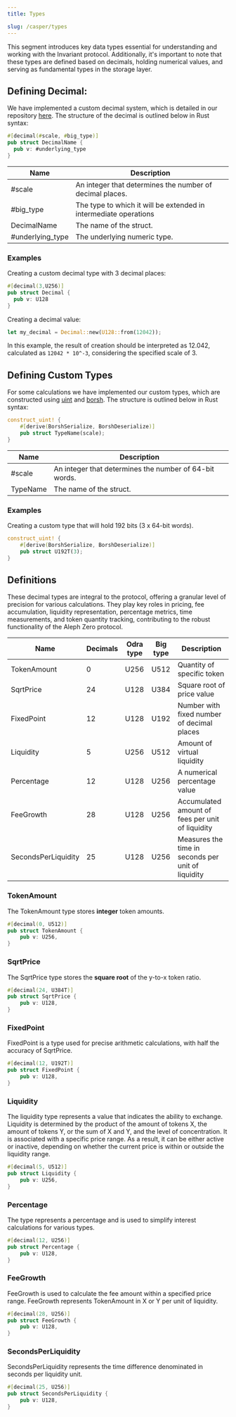 ```yaml
---
title: Types

slug: /casper/types
---
```


This segment introduces key data types essential for understanding and working with the Invariant protocol. Additionally, it's important to note that these types are defined based on decimals, holding numerical values, and serving as fundamental types in the storage layer.

## Defining Decimal:

We have implemented a custom decimal system, which is detailed in our repository [here](https://github.com/invariant-labs/decimal). The structure of the decimal is outlined below in Rust syntax:

```rust
#[decimal(#scale, #big_type)]
pub struct DecimalName {
  pub v: #underlying_type
}
```

| Name             | Description                                                      |
| ---------------- | ---------------------------------------------------------------- |
| #scale           | An integer that determines the number of decimal places.         |
| #big_type        | The type to which it will be extended in intermediate operations |
| DecimalName      | The name of the struct.                                          |
| #underlying_type | The underlying numeric type.                                     |

### Examples

Creating a custom decimal type with 3 decimal places:

```rust
#[decimal(3,U256)]
pub struct Decimal {
  pub v: U128
}
```

Creating a decimal value:

```rust
let my_decimal = Decimal::new(U128::from(12042));
```

In this example, the result of creation should be interpreted as 12.042, calculated as `12042 * 10^-3`, considering the specified scale of 3.

## Defining Custom Types

For some calculations we have implemented our custom types, which are constructed using [uint](https://crates.io/crates/uint) and [borsh](https://crates.io/crates/borsh). The structure is outlined below in Rust syntax:

```rust
construct_uint! {
    #[derive(BorshSerialize, BorshDeserialize)]
    pub struct TypeName(scale);
}
```

| Name     | Description                                            |
| -------- | ------------------------------------------------------ |
| #scale   | An integer that determines the number of 64-bit words. |
| TypeName | The name of the struct.                                |

### Examples

Creating a custom type that will hold 192 bits (3 x 64-bit words).

```rust
construct_uint! {
    #[derive(BorshSerialize, BorshDeserialize)]
    pub struct U192T(3);
}
```

## Definitions

These decimal types are integral to the protocol, offering a granular level of precision for various calculations. They play key roles in pricing, fee accumulation, liquidity representation, percentage metrics, time measurements, and token quantity tracking, contributing to the robust functionality of the Aleph Zero protocol.

| Name                | Decimals | Odra type | Big type | Description                                        |
| ------------------- | -------- | --------- | -------- | -------------------------------------------------- |
| TokenAmount         | 0        | U256      | U512     | Quantity of specific token                         |
| SqrtPrice           | 24       | U128      | U384     | Square root of price value                         |
| FixedPoint          | 12       | U128      | U192     | Number with fixed number of decimal places         |
| Liquidity           | 5        | U256      | U512     | Amount of virtual liquidity                        |
| Percentage          | 12       | U128      | U256     | A numerical percentage value                       |
| FeeGrowth           | 28       | U128      | U256     | Accumulated amount of fees per unit of liquidity   |
| SecondsPerLiquidity | 25       | U128      | U256     | Measures the time in seconds per unit of liquidity |

### TokenAmount

The TokenAmount type stores **integer** token amounts.

```rust
#[decimal(0, U512)]
pub struct TokenAmount {
    pub v: U256,
}
```

### SqrtPrice

The SqrtPrice type stores the **square root** of the y-to-x token ratio.

```rust
#[decimal(24, U384T)]
pub struct SqrtPrice {
    pub v: U128,
}
```

### FixedPoint

FixedPoint is a type used for precise arithmetic calculations, with half the accuracy of SqrtPrice.

```rust
#[decimal(12, U192T)]
pub struct FixedPoint {
    pub v: U128,
}
```

### Liquidity

The liquidity type represents a value that indicates the ability to exchange. Liquidity is determined by the product of the amount of tokens X, the amount of tokens Y, or the sum of X and Y, and the level of concentration. It is associated with a specific price range. As a result, it can be either active or inactive, depending on whether the current price is within or outside the liquidity range.

```rust
#[decimal(5, U512)]
pub struct Liquidity {
    pub v: U256,
}
```

### Percentage

The type represents a percentage and is used to simplify interest calculations for various types.

```rust
#[decimal(12, U256)]
pub struct Percentage {
    pub v: U128,
}
```

### FeeGrowth

FeeGrowth is used to calculate the fee amount within a specified price range. FeeGrowth represents TokenAmount in X or Y per unit of liquidity.

```rust
#[decimal(28, U256)]
pub struct FeeGrowth {
    pub v: U128,
}
```

### SecondsPerLiquidity

SecondsPerLiquidity represents the time difference denominated in seconds per liquidity unit.

```rust
#[decimal(25, U256)]
pub struct SecondsPerLiquidity {
    pub v: U128,
}
```
